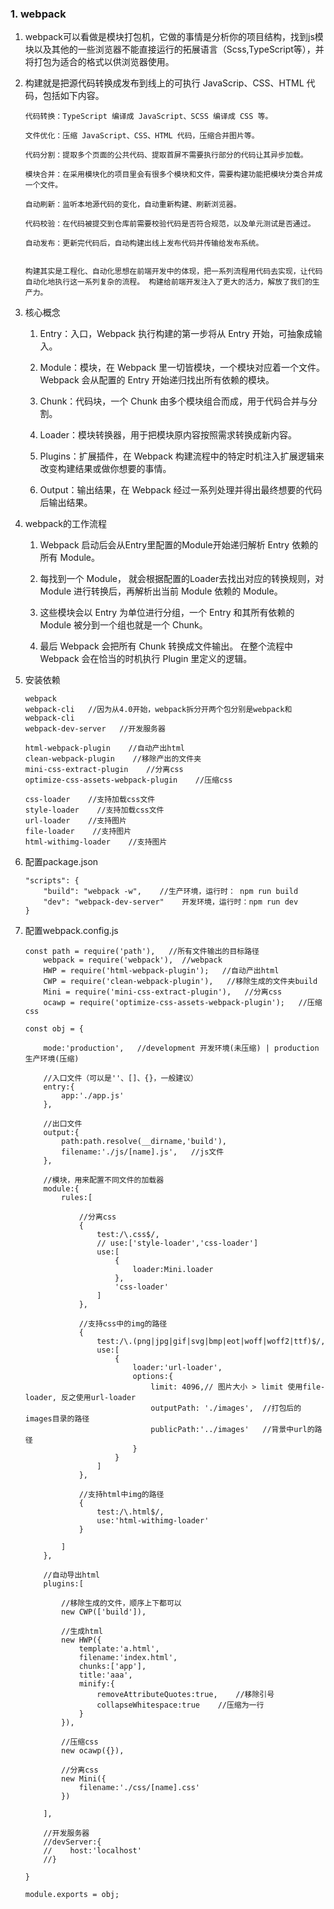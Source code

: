 ### 1. webpack
1. webpack可以看做是模块打包机，它做的事情是分析你的项目结构，找到js模块以及其他的一些浏览器不能直接运行的拓展语言（Scss,TypeScript等），并将打包为适合的格式以供浏览器使用。

2. 构建就是把源代码转换成发布到线上的可执行 JavaScrip、CSS、HTML 代码，包括如下内容。
    ```
    代码转换：TypeScript 编译成 JavaScript、SCSS 编译成 CSS 等。
    
    文件优化：压缩 JavaScript、CSS、HTML 代码，压缩合并图片等。
    
    代码分割：提取多个页面的公共代码、提取首屏不需要执行部分的代码让其异步加载。
    
    模块合并：在采用模块化的项目里会有很多个模块和文件，需要构建功能把模块分类合并成一个文件。
    
    自动刷新：监听本地源代码的变化，自动重新构建、刷新浏览器。
    
    代码校验：在代码被提交到仓库前需要校验代码是否符合规范，以及单元测试是否通过。
    
    自动发布：更新完代码后，自动构建出线上发布代码并传输给发布系统。
    
    
    构建其实是工程化、自动化思想在前端开发中的体现，把一系列流程用代码去实现，让代码自动化地执行这一系列复杂的流程。 构建给前端开发注入了更大的活力，解放了我们的生产力。
    ```

3. 核心概念
    
    1. Entry：入口，Webpack 执行构建的第一步将从 Entry 开始，可抽象成输入。
    
    2. Module：模块，在 Webpack 里一切皆模块，一个模块对应着一个文件。Webpack 会从配置的 Entry 开始递归找出所有依赖的模块。
    3. Chunk：代码块，一个 Chunk 由多个模块组合而成，用于代码合并与分割。
    4. Loader：模块转换器，用于把模块原内容按照需求转换成新内容。
    5. Plugins：扩展插件，在 Webpack 构建流程中的特定时机注入扩展逻辑来改变构建结果或做你想要的事情。
    6. Output：输出结果，在 Webpack 经过一系列处理并得出最终想要的代码后输出结果。

4. webpack的工作流程
    
    1. Webpack 启动后会从Entry里配置的Module开始递归解析 Entry 依赖的所有 Module。
    
    2. 每找到一个 Module， 就会根据配置的Loader去找出对应的转换规则，对 Module 进行转换后，再解析出当前 Module 依赖的 Module。
    3. 这些模块会以 Entry 为单位进行分组，一个 Entry 和其所有依赖的 Module 被分到一个组也就是一个 Chunk。
    4. 最后 Webpack 会把所有 Chunk 转换成文件输出。 在整个流程中 Webpack 会在恰当的时机执行 Plugin 里定义的逻辑。

5. 安装依赖

    ```
    webpack
    webpack-cli   //因为从4.0开始，webpack拆分开两个包分别是webpack和webpack-cli
    webpack-dev-server   //开发服务器
    
    html-webpack-plugin    //自动产出html
    clean-webpack-plugin    //移除产出的文件夹
    mini-css-extract-plugin    //分离css
    optimize-css-assets-webpack-plugin    //压缩css
    
    css-loader    //支持加载css文件
    style-loader    //支持加载css文件
    url-loader    //支持图片
    file-loader    //支持图片
    html-withimg-loader    //支持图片
    ```

6. 配置package.json
    
    ```
    "scripts": {
        "build": "webpack -w",    //生产环境，运行时： npm run build
        "dev": "webpack-dev-server"    开发环境，运行时：npm run dev
    }
    ```

7. 配置webpack.config.js
    
    ```
    const path = require('path'),   //所有文件输出的目标路径
    	webpack = require('webpack'),  //webpack
    	HWP = require('html-webpack-plugin');   //自动产出html
    	CWP = require('clean-webpack-plugin'),   //移除生成的文件夹build
    	Mini = require('mini-css-extract-plugin'),   //分离css
    	ocawp = require('optimize-css-assets-webpack-plugin');   //压缩css
    
    const obj = {

    	mode:'production',   //development 开发环境(未压缩) | production 生产环境(压缩)
    	
    	//入口文件（可以是''、[]、{}，一般建议）
    	entry:{
    		app:'./app.js'
    	},
    	
    	//出口文件
    	output:{
    		path:path.resolve(__dirname,'build'),
    		filename:'./js/[name].js',   //js文件
    	},
    	
    	//模块，用来配置不同文件的加载器
    	module:{
    		rules:[
    		
    		    //分离css
    			{
    				test:/\.css$/,
    				// use:['style-loader','css-loader']
    				use:[
    					{
    						loader:Mini.loader
    					},
    					'css-loader'
    				]
    			},
    			
    			//支持css中的img的路径
    			{
    				test:/\.(png|jpg|gif|svg|bmp|eot|woff|woff2|ttf)$/,
    				use:[
    					{
    						loader:'url-loader',
    						options:{
    							limit: 4096,// 图片大小 > limit 使用file-loader, 反之使用url-loader
    	            			outputPath: './images',  //打包后的images目录的路径
    	            			publicPath:'../images'   //背景中url的路径
    						}
    					}
    				]
    			},
    			
    			//支持html中img的路径
    			{
    			    test:/\.html$/,
    			    use:'html-withimg-loader'
    			}
    			
    		]
    	},
    	
    	//自动导出html
    	plugins:[
    	    
    	    //移除生成的文件，顺序上下都可以
    		new CWP(['build']),
    		
    		//生成html
    		new HWP({
    			template:'a.html',
    			filename:'index.html',
    			chunks:['app'],
    			title:'aaa',
    			minify:{
    				removeAttributeQuotes:true,    //移除引号
    				collapseWhitespace:true    //压缩为一行
    			}
    		}),
    		
    		//压缩css
    		new ocawp({}),
    		
    		//分离css
    		new Mini({
    			filename:'./css/[name].css'
    		})
    		
    	],
    	
    	//开发服务器
    	//devServer:{
    	//    host:'localhost'
    	//}
    	
    }
    
    module.exports = obj;
    ```














